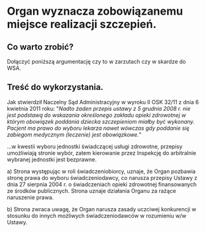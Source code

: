 # Organ wyznacza zobowiązanemu miejsce realizacji szczepień.

## Co warto zrobić?
Dołączyć poniższą argumentację czy to w zarzutach czy w skardze do WSA.

## Treść do wykorzystania.
Jak stwierdził Naczelny Sąd Administracyjny w wyroku II OSK 32/11 z dnia 6 kwietnia 2011 roku: "*Nadto żaden przepis ustawy z 5 grudnia 2008 r. nie jest podstawą do wskazania określonego zakładu opieki zdrowotnej w którym obowiązek poddania dziecka szczepieniom miałby być wykonany. Pacjent ma prawo do wyboru lekarza nawet wówczas gdy poddanie się zabiegom medycznym (leczenie) jest obowiązkowe.*" 

...w kwestii wyboru jednostki świadczącej usługi zdrowotne, przepisy umożliwiają stronie wybór, zatem kierowanie przez Inspekcję do arbitralnie wybranej jednostki jest bezprawne. 

a) Strona występując w roli świadczeniobiorcy, uznaje, że Organ pozbawia stronę prawa do wyboru świadczeniodawcy, co narusza przepisy Ustawy z dnia 27 sierpnia 2004 r. o świadczeniach opieki zdrowotnej finansowanych ze środków publicznych. Strona uznaje działania Organu za rażące naruszenie prawa. 

b) Strona zwraca uwagę, że Organ narusza zasady uczciwej konkurencji w stosunku do innych możliwych świadczeniodawców w rozumieniu w/w Ustawy.
